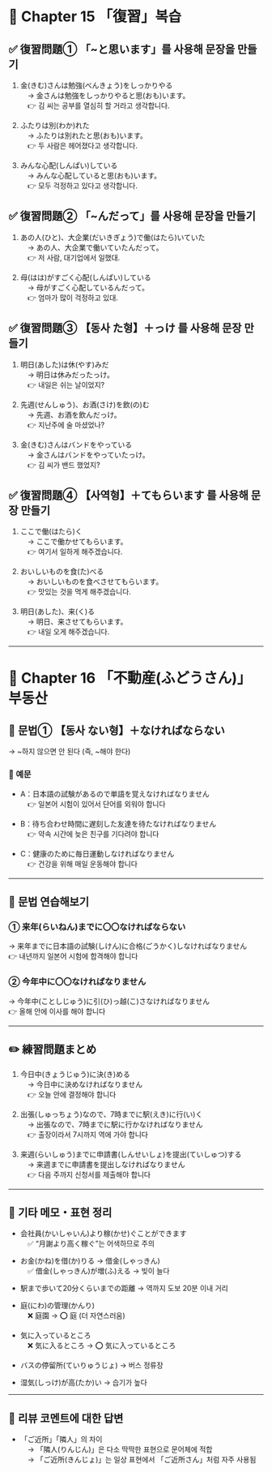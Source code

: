 # 📘 Chapter 15 「復習」복습

## ✅ 復習問題① 「~と思います」를 사용해 문장을 만들기
1. 金(きむ)さんは勉強(べんきょう)をしっかりやる  
　→ 金さんは勉強をしっかりやると思(おも)います。  
　👉 김 씨는 공부를 열심히 할 거라고 생각합니다.

2. ふたりは別(わか)れた  
　→ ふたりは別れたと思(おも)います。  
　👉 두 사람은 헤어졌다고 생각합니다.

3. みんな心配(しんぱい)している  
　→ みんな心配していると思(おも)います。  
　👉 모두 걱정하고 있다고 생각합니다.


## ✅ 復習問題② 「~んだって」를 사용해 문장을 만들기
1. あの人(ひと)、大企業(だいきぎょう)で働(はたら)いていた  
　→ あの人、大企業で働いていたんだって。  
　👉 저 사람, 대기업에서 일했대.

2. 母(はは)がすごく心配(しんぱい)している  
　→ 母がすごく心配しているんだって。  
　👉 엄마가 많이 걱정하고 있대.


## ✅ 復習問題③ 【동사 た형】＋っけ 를 사용해 문장 만들기
1. 明日(あした)は休(やす)みだ  
　→ 明日は休みだったっけ。  
　👉 내일은 쉬는 날이었지?

2. 先週(せんしゅう)、お酒(さけ)を飲(の)む  
　→ 先週、お酒を飲んだっけ。  
　👉 지난주에 술 마셨었나?

3. 金(きむ)さんはバンドをやっている  
　→ 金さんはバンドをやっていたっけ。  
　👉 김 씨가 밴드 했었지?


## ✅ 復習問題④ 【사역형】＋てもらいます 를 사용해 문장 만들기
1. ここで働(はたら)く  
　→ ここで働かせてもらいます。  
　👉 여기서 일하게 해주겠습니다.

2. おいしいものを食(た)べる  
　→ おいしいものを食べさせてもらいます。  
　👉 맛있는 것을 먹게 해주겠습니다.

3. 明日(あした)、来(く)る  
　→ 明日、来させてもらいます。  
　👉 내일 오게 해주겠습니다.

---

# 🏢 Chapter 16 「不動産(ふどうさん)」부동산

## 📘 문법① 【동사 ない형】＋なければならない  
→ ~하지 않으면 안 된다 (즉, ~해야 한다)

### 📌 예문
- A：日本語の試験があるので単語を覚えなければなりません  
　👉 일본어 시험이 있어서 단어를 외워야 합니다

- B：待ち合わせ時間に遅刻した友達を待たなければなりません  
　👉 약속 시간에 늦은 친구를 기다려야 합니다

- C：健康のために毎日運動しなければなりません  
　👉 건강을 위해 매일 운동해야 합니다

---

## 📝 문법 연습해보기

### ① 来年(らいねん)までに〇〇なければならない  
→ 来年までに日本語の試験(しけん)に合格(ごうかく)しなければなりません  
👉 내년까지 일본어 시험에 합격해야 합니다

### ② 今年中に〇〇なければなりません  
→ 今年中(ことしじゅう)に引(ひ)っ越(こ)さなければなりません  
👉 올해 안에 이사를 해야 합니다

---

## ✏️ 練習問題まとめ

1. 今日中(きょうじゅう)に決(き)める  
　→ 今日中に決めなければなりません  
　👉 오늘 안에 결정해야 합니다

2. 出張(しゅっちょう)なので、7時までに駅(えき)に行(い)く  
　→ 出張なので、7時までに駅に行かなければなりません  
　👉 출장이라서 7시까지 역에 가야 합니다

3. 来週(らいしゅう)までに申請書(しんせいしょ)を提出(ていしゅつ)する  
　→ 来週までに申請書を提出しなければなりません  
　👉 다음 주까지 신청서를 제출해야 합니다

---

## 📎 기타 메모・표현 정리

- 会社員(かいしゃいん)より稼(かせ)ぐことができます  
　✅ “月謝より高く稼ぐ”는 어색하므로 주의

- お金(かね)を借(か)りる → 借金(しゃっきん)  
　✅ 借金(しゃっきん)が増(ふ)える → 빚이 늘다

- 駅まで歩いて20分くらいまでの距離 → 역까지 도보 20분 이내 거리

- 庭(にわ)の管理(かんり)  
　❌ 庭園 → ⭕ 庭 (더 자연스러움)

- 気に入っているところ  
　❌ 気に入るところ → ⭕ 気に入っているところ

- バスの停留所(ていりゅうじょ) → 버스 정류장

- 湿気(しっけ)が高(たか)い → 습기가 높다

---

## 💬 리뷰 코멘트에 대한 답변

- 「ご近所」「隣人」의 차이  
　→ 「隣人(りんじん)」은 다소 딱딱한 표현으로 문어체에 적합  
　→ 「ご近所(きんじょ)」는 일상 표현에서 「ご近所さん」처럼 자주 사용됨


